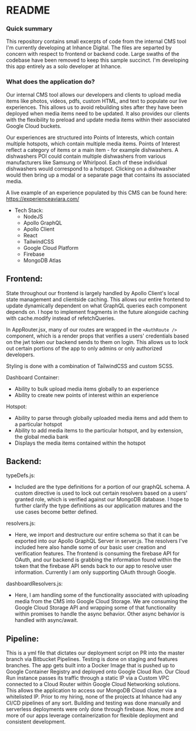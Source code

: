 # README

### Quick summary

This repository contains small excerpts of code from the internal CMS tool I'm currently developing at Inhance Digital. The files are separted by concern with respect to frontend or backend code. Large swaths of the codebase have been removed to keep this sample succinct. I'm developing this app entirely as a solo developer at Inhance.

### What does the application do?

Our internal CMS tool allows our developers and clients to upload media items like photos, videos, pdfs, custom HTML, and text to populate our live experiences. This allows us to avoid rebuilding sites after they have been deployed when media items need to be updated. It also provides our clients with the flexibility to preload and update media items within their associated Google Cloud buckets.

Our experiences are structured into Points of Interests, which contain multiple hotspots, which contain multiple media items. Points of Interest reflect a category of items or a main item - for example dishwashers. A dishwashers POI could contain multiple dishwashers from various manufacturers like Samsung or Whirlpool. Each of these individual dishwashers would correspond to a hotspot. Clicking on a dishwasher would then bring up a modal or a separate page that contains its associated media.

A live example of an experience populated by this CMS can be found here: https://experienceaviara.com/

- Tech Stack:
  - NodeJS
  - Apollo GraphQL
  - Apollo Client
  - React
  - TailwindCSS
  - Google Cloud Platform
  - Firebase
  - MongoDB Atlas

## Frontend:

State throughout our frontend is largely handled by Apollo Client's local state management and clientside caching. This allows our entire frontend to update dynamically dependent on what GraphQL queries each component depends on. I hope to implement fragments in the future alongside caching with cache.modify instead of refetchQueries.

In AppRouter.jsx, many of our routes are wrapped in the `<AuthRoute />` component, which is a render props that verifies a users' credentials based on the jwt token our backend sends to them on login. This allows us to lock out certain portions of the app to only admins or only authorized developers.

Styling is done with a combination of TailwindCSS and custom SCSS.

Dashboard Container:

- Ability to bulk upload media items globally to an experience
- Ability to create new points of interest within an experience

Hotspot:

- Ability to parse through globally uploaded media items and add them to a particular hotspot
- Ability to add media items to the particular hotspot, and by extension, the global media bank
- Displays the media items contained within the hotspot

## Backend:

typeDefs.js:

- Included are the type definitions for a portion of our graphQL schema. A custom directive is used to lock out certain resolvers based on a users' granted role, which is verified against our MongoDB database. I hope to further clarify the type definitions as our application matures and the use cases become better defined.

resolvers.js:

- Here, we import and destructure our entire schema so that it can be exported into our Apollo GraphQL Server in server.js. The resolvers I've included here also handle some of our basic user creation and verification features. The frontend is consuming the firebase API for OAuth, and our backend is grabbing the information found within the token that the firebase API sends back to our app to resolve user information. Currently I am only supporting OAuth through Google.

dashboardResolvers.js:

- Here, I am handling some of the functionality associated with uploading media from the CMS into Google Cloud Storage. We are consuming the Google Cloud Storage API and wrapping some of that functionality within promises to handle the async behavior. Other async behavior is handled with async/await.

## Pipeline:

This is a yml file that dictates our deployment script on PR into the master branch via Bitbucket Pipelines. Testing is done on staging and features branches. The app gets built into a Docker Image that is pushed up to Google Container Registry and deployed onto Google Cloud Run. Our Cloud Run instance passes its traffic through a static IP via a Custom VPC connected to a Cloud Router within Google Cloud Networking solutions. This allows the application to access our MongoDB Cloud cluster via a whitelisted IP. Prior to my hiring, none of the projects at Inhance had any CI/CD pipelines of any sort. Building and testing was done manually and serverless deployments were only done through firebase. Now, more and more of our apps leverage containerization for flexible deployment and consistent development.
